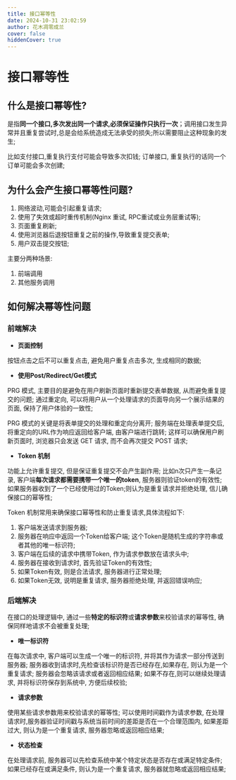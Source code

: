 ```yaml
---
title: 接口幂等性
date: 2024-10-31 23:02:59
author: 花木凋零成兰
cover: false
hiddenCover: true
---
```


# 接口幂等性

## 什么是接口幂等性?

是指**同一个接口,多次发出同一个请求,必须保证操作只执行一次**；调用接口发生异常并且重复尝试时,总是会给系统造成无法承受的损失;所以需要阻止这种现象的发生;

比如支付接口,重复执行支付可能会导致多次扣钱; 订单接口, 重复执行的话同一个订单可能会多次创建;

## 为什么会产生接口幂等性问题?

1. 网络波动,可能会引起重复请求;
2. 使用了失效或超时重传机制(Nginx 重试, RPC重试或业务层重试等);
3. 页面重复刷新;
4. 使用浏览器后退按钮重复之前的操作,导致重复提交表单;
5. 用户双击提交按钮;

主要分两种场景:
1. 前端调用
2. 其他服务调用

## 如何解决幂等性问题

### 前端解决

- **页面控制**

按钮点击之后不可以重复点击, 避免用户重复点击多次, 生成相同的数据;

- **使用Post/Redirect/Get模式**

PRG 模式, 主要目的是避免在用户刷新页面时重新提交表单数据, 从而避免重复提交的问题; 通过重定向, 可以将用户从一个处理请求的页面导向另一个展示结果的页面, 保持了用户体验的一致性;

PRG 模式的关键是将表单提交的处理和重定向分离开; 服务端在处理表单提交后, 将重定向的URL作为响应返回给客户端, 由客户端进行跳转; 这样可以确保用户刷新页面时, 浏览器只会发送 GET 请求, 而不会再次提交 POST 请求;

- **Token 机制**

功能上允许重复提交, 但是保证重复提交不会产生副作用; 比如n次只产生一条记录, 客户端**每次请求都需要携带一个唯一的token**, 服务器则验证token的有效性; 如果服务器收到了一个已经使用过的Token;则认为是重复请求并拒绝处理, 信儿确保接口的幂等性;

Token 机制常用来确保接口幂等性和防止重复请求,具体流程如下:
1. 客户端发送请求到服务器;
2. 服务器在响应中返回一个Token给客户端; 这个Token是随机生成的字符串或者其他的唯一标识符;
3. 客户端在后续的请求中携带Token, 作为请求参数放在请求头中;
4. 服务器在接收到请求时, 首先验证Token的有效性;
5. 如果Token有效, 则是合法请求, 服务器进行正常处理;
6. 如果Token无效, 说明是重复请求, 服务器拒绝处理, 并返回错误响应;

### 后端解决

在接口的处理逻辑中, 通过一些**特定的标识符**或**请求参数**来校验请求的幂等性, 确保同样地请求不会被重复处理;

- **唯一标识符**

在每次请求中, 客户端可以生成一个唯一的标识符, 并将其作为请求一部分传送到服务器; 服务器收到请求时,先检查该标识符是否已经存在,如果存在, 则认为是一个重复请求; 服务器会忽略该请求或者返回相应结果; 如果不存在,则可以继续处理请求, 并将标识符保存到系统中, 方便后续校验;

- **请求参数**

使用某些请求参数用来校验请求的幂等性; 可以使用时间戳作为请求参数, 在处理请求时,服务器验证时间戳与系统当前时间的差距是否在一个合理范围内, 如果差距过大, 则认为是一个重复请求, 服务器忽略或返回相应结果;

- **状态检查**

在处理请求前, 服务器可以先检查系统中某个特定状态是否存在或满足特定条件; 如果已经存在或满足条件, 则认为是一个重复请求, 服务器就忽略或返回相应结果;


